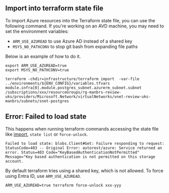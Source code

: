 ## Import into terraform state file

To import Azure resources into the Terraform state file, you can use the following command. If you're working on an AVD machine, you may need to set the environment variables:
- `ARM_USE_AZUREAD` to use Azure AD instead of a shared key
- `MSYS_NO_PATHCONV` to stop git bash from expanding file paths

Below is an example of how to do it.

```shell
export ARM_USE_AZUREAD=true
export MSYS_NO_PATHCONV=true

terraform -chdir=infrastructure/terraform import  -var-file ../environments/${ENV_CONFIG}/variables.tfvars module.infra[0].module.postgres_subnet.azurerm_subnet.subnet  /subscriptions/xxx/resourceGroups/rg-manbrs-review-uks/providers/Microsoft.Network/virtualNetworks/vnet-review-uks-manbrs/subnets/snet-postgres
```

## Error: Failed to load state
This happens when running terraform commands accessing the state file like [import](#import-into-terraform-state-file), `state list` or `force-unlock`.
```
Failed to load state: blobs.Client#Get: Failure responding to request: StatusCode=403 -- Original Error: autorest/azure: Service returned an error. Status=403 Code="KeyBasedAuthenticationNotPermitted" Message="Key based authentication is not permitted on this storage account.
```

By default terraform tries using a shared key, which is not allowed. To force using Entra ID, use `ARM_USE_AZUREAD`.

```shell
ARM_USE_AZUREAD=true terraform force-unlock xxx-yyy
```
